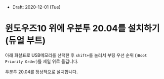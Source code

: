 * Draft: 2020-12-01 (Tue)

# 윈도우즈10 위에 우분투 20.04를 설치하기 (듀얼 부트)





아래 화살표로 USB메모리를 선택한 후 `shift+`를 눌러서 부팅 우선 순위 ()`Boot Priority Order`)를 제일 위로 옮깁니다.

우분투 20.04를 정상적으로 설치합니다.